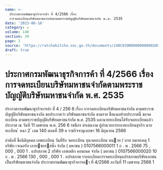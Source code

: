 ```yaml
---
name: >-
  ประกาศกรมพัฒนาธุรกิจการค้า ที่ 4/2566 เรื่อง
  การจดทะเบียนบริษัทมหาชนจำกัดตามพระราชบัญญัติบริษัทมหาชนจำกัด พ.ศ. 2535
date: '2023-06-16'
category: ค
volume: 140
section: 39
page: 2
source: 'https://ratchakitcha.soc.go.th/documents/140C039N0000000000200.pdf'
draft: true
---
```


# ประกาศกรมพัฒนาธุรกิจการค้า ที่ 4/2566 เรื่อง การจดทะเบียนบริษัทมหาชนจำกัดตามพระราชบัญญัติบริษัทมหาชนจำกัด พ.ศ. 2535

ประกาศกรมพัฒนาธุรกิจการค้า ที่ 4 / 256 6 เรื่อง การจดทะเบียนบริษัทมหาชนจำกัด ตามพระราชบัญญัติบริษัทมหาชนจากัด ขอประกาศว่า บริษัทมหาชนจำกัด ตามราย ชื่อแนบท้ายประกาศนี้ ขอจดทะเบียน ตามพระราชบัญญัติบริษัทมหาชนจำกัด พ.ศ. 2535 และนายทะเบียนได้รับจดทะเบียนแล้ว ประกาศ ณ วันที่ 11 เมษายน พ.ศ. 256 6 รชนีกร ดำเด่นงาม ผู้อำนวยการกองทะเบียนธุรกิจ นายทะเบียน ้ หนา 2 ่ เลม 140 ตอนที่ 39 ค ราชกิจจานุเบกษา 16 มิถุนายน 2566

ลําดับที่ ชื่อนิติบุคคล เลขทะเบียน วันที่รับ จดทะเบียน ทุนจดทะเบียน หนวย / บาท หมายเหตุ 1 บริษัท เจเนอรัล เอาทซอรสซิ่ง จํากัด ( มหาชน ) 0107566000011 1 ก . พ . 2566 75 , 000 , 000 1 . แปรสภาพ 2 บริษัท เอสเตติก คอนเนค จํากัด ( มหาชน ) 0107566000020 10 ก . พ . 2566 130 , 000 , 000 1 . แปรสภาพ รายละเอียดการจดทะเบียนแปรสภาพบริษัทเอกชนเป็นบริษัทมหาชนจํากัด ประกาศกรมพัฒนาธุรกิจการคา ที่ 4/2566 ลงวันที่ 11 เมษายน 2566 1
